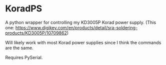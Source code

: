 # KoradPS
A python wrapper for controlling my KD3005P Korad power supply. (This one: https://www.digikey.com/en/products/detail/sra-soldering-products/KD3005P/10709862)

Will likely work with most Korad power supplies since I think the commands are the same.

Requires PySerial.
